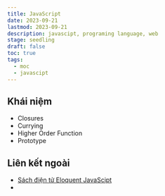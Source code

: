 ```yaml
---
title: JavaScript
date: 2023-09-21
lastmod: 2023-09-21
description: javascipt, programing language, web
stage: seedling
draft: false
toc: true
tags:
  - moc
  - javascipt
---
```

## Khái niệm
- Closures
- Currying
- Higher Order Function
- Prototype
## Liên kết ngoài
- [Sách điện tử Eloquent JavaScipt](https://eloquentjavascript.net/?fbclid=IwAR00CNTor5cWVNe1vmSqPhncpM2c_3K4gXyhAxBcemHbxJx--4uaLHvUpc4)
- 